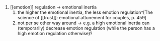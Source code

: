 1. [[emotion]] regulation → emotional inertia
	1. the higher the emotional inertia, the less emotion regulation^[The science of [[trust]]: emotional attunement for couples, p. 459]
	2. not per se other way around → e.g. a high emotional inertia can (temporarily) decrease emotion regulation (while the person has a high emotion regulation otherwise)?